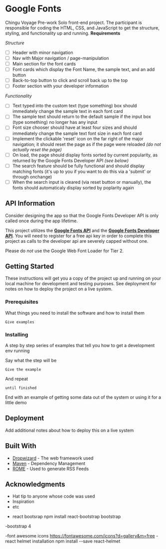 # Google Fonts

Chingu Voyage Pre-work Solo front-end project. The participant is responsible for coding the HTML, CSS, and JavaScript to get the structure, styling, and functionality up and running.
**Requirements**

_Structure_

- [ ] Header with minor navigation
- [ ] Nav with Major navigation / page-manipulation
- [ ] Main section for the font cards
- [ ] Font cards which display the Font Name, the sample text, and an add button
- [ ] Back-to-top button to click and scroll back up to the top
- [ ] Footer section with your developer information

_Functionality_

- [ ] Text typed into the custom text (type something) box should immediately change the sample text in each font card
- [ ] The sample text should return to the default sample if the input box (type something) no longer has any input
- [ ] Font size chooser should have at least four sizes and should immediately change the sample text font size in each font card
- [ ] Implement the clickable 'reset' icon on the far right of the major navigation; it should reset the page as if the page were reloaded _(do not actually reset the page)_
- [ ] On load, the page should display fonts sorted by current popularity, as returned by the Google Fonts Developer API _(see below)_
- [ ] The search feature should be fully functional and should display matching fonts (it's up to you if you want to do this via a 'submit' or through onchange)
- [ ] When the search input is cleared (via reset button or manually), the fonts should automaticaly display sorted by poplarity again

## API Information

Consider designing the app so that the Google Fonts Developer API is only called once during the app lifetime.

This project utilizes the [**Google Fonts API**](https://developers.google.com/fonts/docs/getting_started) and the [**Google Fonts Developer API**](https://developers.google.com/fonts/docs/developer_api). You will need to register for a free api key in order to complete this project as calls to the developer api are severely capped without one.

Please do _not_ use the Google Web Font Loader for Tier 2.

## Getting Started

These instructions will get you a copy of the project up and running on your local machine for development and testing purposes. See deployment for notes on how to deploy the project on a live system.

### Prerequisites

What things you need to install the software and how to install them

```
Give examples
```

### Installing

A step by step series of examples that tell you how to get a development env running

Say what the step will be

```
Give the example
```

And repeat

```
until finished
```

End with an example of getting some data out of the system or using it for a little demo

## Deployment

Add additional notes about how to deploy this on a live system

## Built With

- [Dropwizard](http://www.dropwizard.io/1.0.2/docs/) - The web framework used
- [Maven](https://maven.apache.org/) - Dependency Management
- [ROME](https://rometools.github.io/rome/) - Used to generate RSS Feeds

## Acknowledgments

- Hat tip to anyone whose code was used
- Inspiration
- etc

* react bootsrap
  npm install react-bootstrap bootstrap
  <link
    rel="stylesheet"
    href="https://maxcdn.bootstrapcdn.com/bootstrap/4.3.1/css/bootstrap.min.css"
    integrity="sha384-ggOyR0iXCbMQv3Xipma34MD+dH/1fQ784/j6cY/iJTQUOhcWr7x9JvoRxT2MZw1T"
    crossorigin="anonymous"
  />

-bootstrap 4

-font awesome icons https://fontawesome.com/icons?d=gallery&m=free
-react helmet installation npm install --save react-helmet
